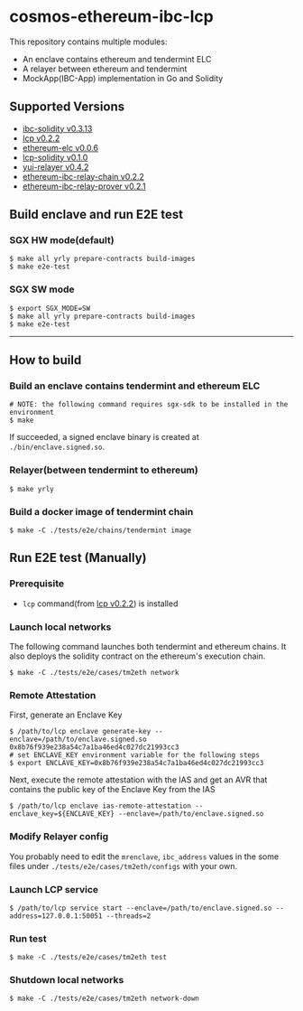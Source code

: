 # cosmos-ethereum-ibc-lcp

This repository contains multiple modules:

- An enclave contains ethereum and tendermint ELC
- A relayer between ethereum and tendermint
- MockApp(IBC-App) implementation in Go and Solidity

## Supported Versions

- [ibc-solidity v0.3.13](https://github.com/hyperledger-labs/yui-ibc-solidity/releases/tag/v0.3.13)
- [lcp v0.2.2](https://github.com/datachainlab/lcp/releases/tag/v0.2.2)
- [ethereum-elc v0.0.6](https://github.com/datachainlab/ethereum-elc/releases/tag/v0.0.6)
- [lcp-solidity v0.1.0](https://github.com/datachainlab/lcp-solidity/releases/tag/v0.1.0)
- [yui-relayer v0.4.2](https://github.com/hyperledger-labs/yui-relayer/releases/tag/v0.4.2)
- [ethereum-ibc-relay-chain v0.2.2](https://github.com/datachainlab/ethereum-ibc-relay-chain/releases/tag/v0.2.2)
- [ethereum-ibc-relay-prover v0.2.1](https://github.com/datachainlab/ethereum-ibc-relay-prover/releases/tag/v0.2.1)

## Build enclave and run E2E test

### SGX HW mode(default)

```
$ make all yrly prepare-contracts build-images
$ make e2e-test
```

### SGX SW mode

```
$ export SGX_MODE=SW
$ make all yrly prepare-contracts build-images
$ make e2e-test
```

------------

## How to build

### Build an enclave contains tendermint and ethereum ELC

```
# NOTE: the following command requires sgx-sdk to be installed in the environment
$ make
```

If succeeded, a signed enclave binary is created at `./bin/enclave.signed.so`.

### Relayer(between tendermint to ethereum)

```
$ make yrly
```

### Build a docker image of tendermint chain

```
$ make -C ./tests/e2e/chains/tendermint image
```

## Run E2E test (Manually)

### Prerequisite

- `lcp` command(from [lcp v0.2.2](https://github.com/datachainlab/lcp/releases/tag/v0.2.2)) is installed

### Launch local networks

The following command launches both tendermint and ethereum chains. It also deploys the solidity contract on the ethereum's execution chain.

```
$ make -C ./tests/e2e/cases/tm2eth network
```

### Remote Attestation

First, generate an Enclave Key

```
$ /path/to/lcp enclave generate-key --enclave=/path/to/enclave.signed.so
0x8b76f939e238a54c7a1ba46ed4c027dc21993cc3
# set ENCLAVE_KEY environment variable for the following steps
$ export ENCLAVE_KEY=0x8b76f939e238a54c7a1ba46ed4c027dc21993cc3
```

Next, execute the remote attestation with the IAS and get an AVR that contains the public key of the Enclave Key from the IAS

```
$ /path/to/lcp enclave ias-remote-attestation --enclave_key=${ENCLAVE_KEY} --enclave=/path/to/enclave.signed.so
```

### Modify Relayer config

You probably need to edit the `mrenclave`, `ibc_address` values in the some files under `./tests/e2e/cases/tm2eth/configs` with your own.

### Launch LCP service

```
$ /path/to/lcp service start --enclave=/path/to/enclave.signed.so --address=127.0.0.1:50051 --threads=2
```

### Run test

```
$ make -C ./tests/e2e/cases/tm2eth test
```

### Shutdown local networks

```
$ make -C ./tests/e2e/cases/tm2eth network-down
```
